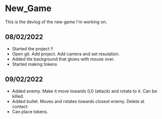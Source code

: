 # New_Game

This is the devlog of the new game I'm working on.

## 08/02/2022

- Started the project !!
- Open git. Add project. Add camera and set resulation.
- Added tile background that glows with mouse over.
- Started making tokens

## 09/02/2022

- Added enemy. Make it move towards 0,0 (attack) and rotate to it. Can be killed.
- Added bullet. Moves and rotates towards closest enemy. Delete at contact.
- Can place tokens.